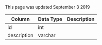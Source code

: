 This page was updated September 3 2019

| Column      | Data Type | Description |
| ----------- | --------- | ----------- |
| id          | int       |             |
| description | varchar   |             |